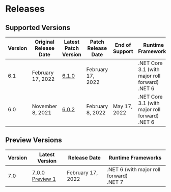 # Releases

## Supported Versions

| Version | Original Release Date | Latest Patch Version | Patch Release Date | End of Support | Runtime Frameworks |
|---|---|---|---|---|---|
| 6.1 | February 17, 2022 | [6.1.0](https://github.com/dotnet/dotnet-monitor/blob/main/documentation/releaseNotes/releaseNotes.v6.1.0.md) | February 17, 2022 |  | .NET Core 3.1 (with major roll forward)<br/>.NET 6 |
| 6.0 | November 8, 2021 | [6.0.2](https://github.com/dotnet/dotnet-monitor/blob/main/documentation/releaseNotes/releaseNotes.v6.0.2.md) | February 8, 2022 | May 17, 2022 | .NET Core 3.1 (with major roll forward)<br/>.NET 6 |

## Preview Versions

| Version  | Latest Version | Release Date | Runtime Frameworks |
|---|---|---|---|
| 7.0 | [7.0.0 Preview 1](https://github.com/dotnet/dotnet-monitor/blob/main/documentation/releaseNotes/releaseNotes.v7.0.0-preview.1.22109.7.md) | February 17, 2022 | .NET 6 (with major roll forward)<br/>.NET 7 |
